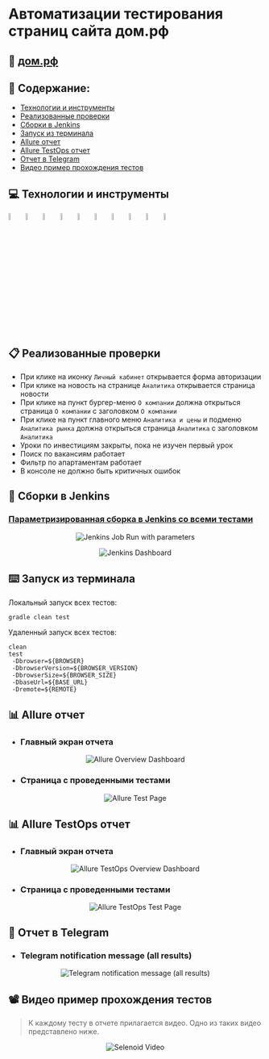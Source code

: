 # Автоматизации тестирования страниц сайта дом.рф
## :link: <a target="_blank" href="https://xn--d1aqf.xn--p1ai/">дом.рф</a>

## :page_with_curl: Содержание:

- <a href="#computer-сode_stack">Технологии и инструменты</a>
- <a href="#clipboard-реализованные-проверки">Реализованные проверки</a>
- <a href="#robot-сборки-в-Jenkins">Сборки в Jenkins</a>
- <a href="#keyboard-запуск-из-терминала">Запуск из терминала</a>
- <a href="#bar_chart-allure-отчет">Allure отчет</a>
- <a href="#bar_chart-allure-testops-отчет">Allure TestOps отчет</a>
- <a href="#robot-отчет-в-telegram">Отчет в Telegram</a>
- <a href="#film_projector-видео-пример-прохождения-тестов">Видео пример прохождения тестов</a>

## :computer: Технологии и инструменты
<p align="left">
<img width="6%" title="Java" src="images/logo/Java.svg">
<img width="6%" title="Selenide" src="images/logo/Selenide.svg">
<img width="6%" title="Allure Report" src="images/logo/Allure_Report.svg">
<img width="6%" title="Gradle" src="images/logo/Gradle.svg">
<img width="6%" title="JUnit5" src="images/logo/JUnit5.svg">
<img width="6%" title="IntelliJ IDEA" src="images/logo/Intelij_IDEA.svg">
<img width="6%" title="Selenoid" src="images/logo/Selenoid.svg">
<img width="6%" title="GitHub" src="images/logo/GitHub.svg">
<img width="6%" title="Jenkins" src="images/logo/Jenkins.svg">
<img width="6%" title="Telegram" src="images/logo/Telegram.svg">
</p>

## :clipboard: Реализованные проверки

- При клике на иконку `Личный кабинет` открывается форма авторизации
- При клике на новость на странице `Аналитика` открывается страница новости
- При клике на пункт бургер-меню `О компании` должна открыться страница `О компании` с заголовком `О компании`
- При клике на пункт главного меню `Аналитика и цены` и подменю `Аналитика рынка` должна открыться страница `Аналитика` с заголовком `Аналитика`
- Уроки по инвестициям закрыты, пока не изучен первый урок
- Поиск по вакансиям работает
- Фильтр по апартаментам работает
- В консоле не должно быть критичных ошибок

## :robot: Сборки в Jenkins
### <a target="_blank" href="https://jenkins.autotests.cloud/job/C13-yurikulagin-qa-guru-13-14-autotests/">Параметризированная сборка в Jenkins со всеми тестами</a>
<p align="center">
<img title="Jenkins Job Run with parameters" src="images/screenshots/jenkins-run.png">
</p>
<p align="center">
<img title="Jenkins Dashboard" src="images/screenshots/jenkins-dashboard-all.png">
</p>


## :keyboard: Запуск из терминала
Локальный запуск всех тестов:
```
gradle clean test
```

Удаленный запуск всех тестов:
```
clean
test
 -Dbrowser=${BROWSER}
 -DbrowserVersion=${BROWSER_VERSION}
 -DbrowserSize=${BROWSER_SIZE}
 -DbaseUrl=${BASE_URL}
 -Dremote=${REMOTE}
```

## :bar_chart: Allure отчет
- ### Главный экран отчета
<p align="center">
<img title="Allure Overview Dashboard" src="images/screenshots/allure-main-page.png">
</p>

- ### Страница с проведенными тестами
<p align="center">
<img title="Allure Test Page" src="images/screenshots/allure-test-page.png">
</p>

## :bar_chart: Allure TestOps отчет
- ### Главный экран отчета
<p align="center">
<img title="Allure TestOps Overview Dashboard" src="images/screenshots/allure-test-ops-main-page.png">
</p>

- ### Страница с проведенными тестами
<p align="center">
<img title="Allure TestOps Test Page" src="images/screenshots/allure-test-ops-test-page.png">
</p>

## :robot: Отчет в Telegram
- ### Telegram notification message (all results)
<p align="center">
<img title="Telegram notification message (all results)" src="images/screenshots/telegram-bot.png">
</p>

## :film_projector: Видео пример прохождения тестов
> К каждому тесту в отчете прилагается видео. Одно из таких видео представлено ниже.
<p align="center">
  <img title="Selenoid Video" src="images/gif/test-run.gif">
</p>
